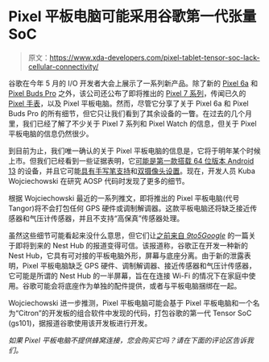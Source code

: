 # Pixel 平板电脑可能采用谷歌第一代张量 SoC

> 原文：<https://www.xda-developers.com/pixel-tablet-tensor-soc-lack-cellular-connectivity/>

谷歌在今年 5 月的 I/O 开发者大会上展示了一系列新产品。除了新的 [Pixel 6a](https://www.xda-developers.com/google-pixel-6a-review/) 和 [Pixel Buds Pro](https://www.xda-developers.com/google-pixel-buds-pro-review/) 之外，该公司还公布了即将推出的 [Pixel 7 系列](https://www.xda-developers.com/google-pixel-7-pro/)，传闻已久的 [Pixel 手表](https://www.xda-developers.com/google-pixel-watch/)，以及 Pixel 平板电脑。然而，尽管它分享了关于 Pixel 6a 和 Pixel Buds Pro 的所有细节，但它只让我们看到了其余设备的一瞥。在过去的几个月里，我们已经了解了不少关于 Pixel 7 系列和 Pixel Watch 的信息，但关于 Pixel 平板电脑的信息仍然很少。

到目前为止，我们唯一确认的关于 Pixel 平板电脑的信息是，它将于明年某个时候上市。但我们已经看到一些证据表明，它[可能是第一款搭载 64 位版本 Android 13](https://www.xda-developers.com/pixel-tablet-64-bit-only-android-13/) 的设备，并且它可能[具有手写笔支持](https://www.xda-developers.com/pixel-tablet-usi-stylus-support/)和[双摄像头设置](https://www.xda-developers.com/pixel-7-series-pixel-tablet-camera-specifications-leaked/)。现在，开发人员 Kuba Wojciechowski 在研究 AOSP 代码时发现了更多的细节。

根据 Wojciechowski 最近的一系列推文，即将推出的 Pixel 平板电脑(代号 Tangor)将不会打包任何 GPS 硬件或调制解调器。这款平板电脑还将缺乏接近传感器和气压计传感器，并且不支持“高保真”传感器处理。

虽然这些细节可能看起来没什么意思，但它们让[之前来自 *9to5Google*](https://9to5google.com/2022/03/24/google-nest-hub-tablet-2022/) 的一篇关于即将到来的 Nest Hub 的报道变得可信。该报道称，谷歌正在开发一种新的 Nest Hub，它具有可对接的平板电脑外形，屏幕与底座分离。由于新的泄露表明，Pixel 平板电脑缺乏 GPS 硬件、调制解调器、接近传感器和气压计传感器，它可能是所谓的 Nest Hub 的一半屏幕，旨在在连接 Wi-Fi 的情况下在家庭中使用。谷歌可能会将底座作为单独的配件提供，或者与平板电脑捆绑在一起。

Wojciechowski 进一步推测，Pixel 平板电脑可能会基于 Pixel 平板电脑和一个名为“Citron”的开发板的组合软件中发现的代码，打包谷歌的第一代 Tensor SoC (gs101)，据报道谷歌使用该开发板进行开发。

*如果 Pixel 平板电脑不提供蜂窝连接，您会购买它吗？请在下面的评论区告诉我们。*